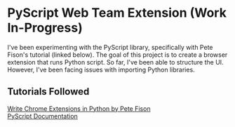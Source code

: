 # PyScript Web Team Extension (Work In-Progress)

I've been experimenting with the PyScript library, specifically with Pete Fison's tutorial (linked below).
The goal of this project is to create a browser extension that runs Python script.
So far, I've been able to structure the UI. However, I've been facing issues with importing Python libraries.

## Tutorials Followed

[Write Chrome Extensions in Python by Pete Fison](https://medium.com/pythoniq/write-chrome-extensions-in-python-6c6b0e2e1573)  
[PyScript Documentation](https://docs.pyscript.net/2025.3.1/)
